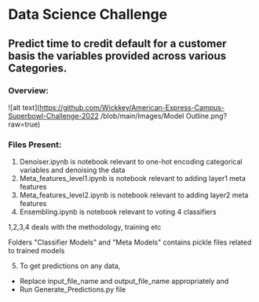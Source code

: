 # Data Science Challenge

## Predict time to credit default for a customer basis the variables provided across various Categories.

### Overview: 

![alt text](https://github.com/Wickkey/American-Express-Campus-Superbowl-Challenge-2022
/blob/main/Images/Model Outline.png?raw=true)


### Files Present:
1) Denoiser.ipynb is notebook relevant to one-hot encoding categorical variables and denoising the data
2) Meta_features_level1.ipynb is notebook relevant to adding layer1 meta features 
3) Meta_features_level2.ipynb is notebook relevant to adding layer2 meta features
4) Ensembling.ipynb is notebook relevant to voting 4 classifiers

1,2,3,4 deals with the methodology, training etc



Folders "Classifier Models" and "Meta Models" contains pickle files related to trained models

5) To get predictions on any data, 
- Replace input_file_name and output_file_name appropriately and 
- Run Generate_Predictions.py file
